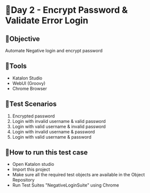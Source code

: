 # 📅Day 2 - Encrypt Password & Validate Error Login

## 🔎Objective

Automate Negative login and encrypt password

## 🔧Tools
- Katalon Studio
- WebUI (Groovy)
- Chrome Browser

## 🧪Test Scenarios
1. Encrypted password
2. Login with invalid username & valid password
3. Login with valid username & invalid password
4. Login with invalid username & password
5. Login with valid username & password


## 🚀How to run this test case
- Open Katalon studio
- Import this project
- Make sure all the required test objects are available in the Object Repository
- Run Test Suites "NegativeLoginSuite" using Chrome
